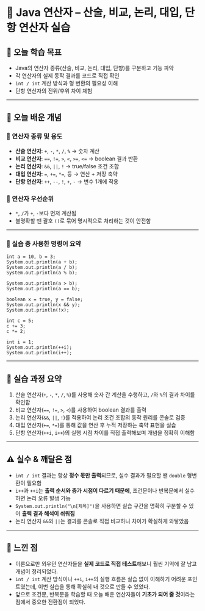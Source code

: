 # 📘 Java 연산자 – 산술, 비교, 논리, 대입, 단항 연산자 실습

## 🎯 오늘 학습 목표
- Java의 연산자 종류(산술, 비교, 논리, 대입, 단항)를 구분하고 기능 파악
- 각 연산자의 실제 동작 결과를 코드로 직접 확인
- `int / int` 계산 방식과 형 변환의 필요성 이해
- 단항 연산자의 전위/후위 차이 체험

---

## 🧠 오늘 배운 개념

### 🔹 연산자 종류 및 용도
- **산술 연산자**: `+`, `-`, `*`, `/`, `%` → 숫자 계산
- **비교 연산자**: `==`, `!=`, `>`, `<`, `>=`, `<=` → boolean 결과 반환
- **논리 연산자**: `&&`, `||`, `!` → true/false 조건 조합
- **대입 연산자**: `=`, `+=`, `*=`, 등 → 연산 + 저장 축약
- **단항 연산자**: `++`, `--`, `!`, `+`, `-` → 변수 1개에 작용

### 🔹 연산자 우선순위
- `*`, `/`가 `+`, `-`보다 먼저 계산됨
- 불명확할 땐 괄호 `()`로 묶어 명시적으로 처리하는 것이 안전함

---

### 🔹 실습 중 사용한 명령어 요약

```
int a = 10, b = 3;
System.out.println(a + b);
System.out.println(a / b);
System.out.println(a % b);

System.out.println(a > b);
System.out.println(a == b);

boolean x = true, y = false;
System.out.println(x && y);
System.out.println(!x);

int c = 5;
c += 3;
c *= 2;

int i = 1;
System.out.println(++i);
System.out.println(i++);
```

---

## 🧪 실습 과정 요약
1. 산술 연산자(`+`, `-`, `*`, `/`, `%`)를 사용해 숫자 간 계산을 수행하고, `/`와 `%`의 결과 차이를 확인함
2. 비교 연산자(`==`, `!=`, `>`, `<`)를 사용하여 boolean 결과를 출력
3. 논리 연산자(`&&`, `||`, `!`)를 적용하여 논리 조건 조합의 동작 원리를 콘솔로 검증
4. 대입 연산자(`+=`, `*=`)를 통해 값을 연산 후 누적 저장하는 축약 표현을 실습
5. 단항 연산자(`++i`, `i++`)의 실행 시점 차이를 직접 출력해보며 개념을 정확히 이해함

---

## ⚠️ 실수 & 깨달은 점
- `int / int` 결과는 항상 **정수 몫만 출력**되므로, 실수 결과가 필요할 땐 `double` 형변환이 필요함
- `i++`과 `++i`는 **출력 순서와 증가 시점이 다르기 때문에**, 조건문이나 반복문에서 실수하면 논리 오류 발생 가능
- `System.out.println("\n[제목]")`을 사용하면 실습 구간을 명확히 구분할 수 있어 **출력 결과 해석이 쉬워짐**
- 논리 연산자 `&&`와 `||`는 결과를 콘솔로 직접 비교하니 차이가 확실하게 와닿았음

---

## 💭 느낀 점
- 이론으로만 외우던 연산자들을 **실제 코드로 직접 테스트**해보니 훨씬 기억에 잘 남고 개념이 정리되었다.
- `int / int` 계산 방식이나 `++i`, `i++`의 실행 흐름은 실습 없이 이해하기 어려운 포인트였는데, 이번 실습을 통해 확실히 내 것으로 만들 수 있었다.
- 앞으로 조건문, 반복문을 학습할 때 오늘 배운 연산자들이 **기초가 되어 줄 것**이라는 점에서 중요한 전환점이 되었다.
